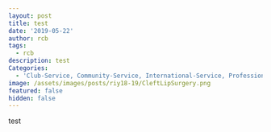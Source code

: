 ```yaml
---
layout: post
title: test
date: '2019-05-22'
author: rcb
tags:
  - rcb
description: test
Categories:
  - 'Club-Service, Community-Service, International-Service, Professional-Service'
image: /assets/images/posts/riy18-19/CleftLipSurgery.png
featured: false
hidden: false
---
```

test

